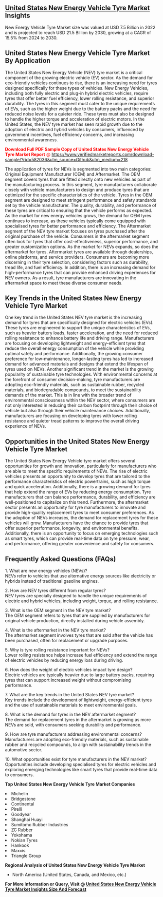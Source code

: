 <h2><a href="https://www.verifiedmarketreports.com/download-sample/?rid=582036&amp;utm_source=Github&amp;utm_medium=218" target="_blank">United States New Energy Vehicle Tyre Market</a> Insights</h2><p>New Energy Vehicle Tyre Market size was valued at USD 7.5 Billion in 2022 and is projected to reach USD 21.5 Billion by 2030, growing at a CAGR of 15.5% from 2024 to 2030.</p><p> <h2>United States New Energy Vehicle Tyre Market By Application</h2> <p>The United States New Energy Vehicle (NEV) tyre market is a critical component of the growing electric vehicle (EV) sector. As the demand for eco-friendly vehicles continues to rise, there is an increasing need for tyres designed specifically for these types of vehicles. New Energy Vehicles, including both fully electric and plug-in hybrid electric vehicles, require tyres that offer better fuel efficiency, lower rolling resistance, and superior durability. The tyres in this segment must cater to the unique requirements of EVs, such as the higher weight due to the battery packs and the need for reduced noise levels for a quieter ride. These tyres must also be designed to handle the higher torque and acceleration of electric motors. In the United States, the NEV tyre market has seen rapid growth due to the adoption of electric and hybrid vehicles by consumers, influenced by government incentives, fuel efficiency concerns, and increasing environmental awareness. <p><span class=""><span style="color: #ff0000;"><strong>Download Full PDF Sample Copy of United States New Energy Vehicle Tyre Market Report</strong> @ </span><a href="https://www.verifiedmarketreports.com/download-sample/?rid=582036&amp;utm_source=Github&amp;utm_medium=218" target="_blank">https://www.verifiedmarketreports.com/download-sample/?rid=582036&amp;utm_source=Github&amp;utm_medium=218</a></span></p> The application of tyres for NEVs is segmented into two main categories: Original Equipment Manufacturer (OEM) and Aftermarket. The OEM segment covers tyres that are fitted directly onto new vehicles as part of the manufacturing process. In this segment, tyre manufacturers collaborate closely with vehicle manufacturers to design and produce tyres that are optimized for the specific characteristics of the vehicle. Tyres in the OEM segment are designed to meet stringent performance and safety standards set by the vehicle manufacturer. The quality, durability, and performance of these tyres are critical to ensuring that the vehicle performs as expected. As the market for new energy vehicles grows, the demand for OEM tyres continues to increase, as these vehicles typically come equipped with specialised tyres for better performance and efficiency. The Aftermarket segment of the NEV tyre market focuses on tyres purchased after the original purchase of the vehicle. Consumers in the aftermarket segment often look for tyres that offer cost-effectiveness, superior performance, and greater customization options. As the market for NEVs expands, so does the aftermarket for tyres. Aftermarket tyres are available through dealerships, online platforms, and service providers. Consumers are becoming more discerning in their tyre selection, considering factors such as durability, tread life, and fuel efficiency. In addition, there is an increasing demand for high-performance tyres that can provide enhanced driving experiences for NEV owners. As a result, tyre manufacturers are innovating in the aftermarket space to meet these diverse consumer needs. <h2>Key Trends in the United States New Energy Vehicle Tyre Market</h2> <p>One key trend in the United States NEV tyre market is the increasing demand for tyres that are specifically designed for electric vehicles (EVs). These tyres are engineered to support the unique characteristics of EVs, such as heavier battery loads, faster acceleration, and the need for reduced rolling resistance to enhance battery life and driving range. Manufacturers are focusing on developing lightweight and energy-efficient tyres that reduce the overall energy consumption of the vehicle while providing optimal safety and performance. Additionally, the growing consumer preference for low-maintenance, longer-lasting tyres has led to increased demand for advanced materials and designs that extend the lifespan of tyres used on NEVs. Another significant trend in the market is the growing popularity of sustainable tyre technologies. With environmental concerns at the forefront of consumer decision-making, tyre manufacturers are adopting eco-friendly materials, such as sustainable rubber, recycled materials, and biodegradable compounds, to meet the sustainability demands of the market. This is in line with the broader trend of environmental consciousness within the NEV sector, where consumers are not only interested in reducing their carbon footprint through their choice of vehicle but also through their vehicle maintenance choices. Additionally, manufacturers are focusing on developing tyres with lower rolling resistance and quieter tread patterns to improve the overall driving experience of NEVs. <h2>Opportunities in the United States New Energy Vehicle Tyre Market</h2> <p>The United States New Energy Vehicle tyre market offers several opportunities for growth and innovation, particularly for manufacturers who are able to meet the specific requirements of NEVs. The rise of electric vehicles presents an opportunity to develop tyres that are tailored to the performance characteristics of electric powertrains, such as high torque and quick acceleration. Additionally, there is a growing demand for tyres that help extend the range of EVs by reducing energy consumption. Tyre manufacturers that can balance performance, durability, and efficiency are well-positioned to capitalize on this trend. Furthermore, the aftermarket sector presents an opportunity for tyre manufacturers to innovate and provide high-quality replacement tyres to meet consumer preferences. As the adoption of NEVs increases, the demand for replacement tyres for these vehicles will grow. Manufacturers have the chance to provide tyres that offer superior performance, longevity, and environmental benefits. Additionally, there is an opportunity to focus on emerging technologies such as smart tyres, which can provide real-time data on tyre pressure, wear, and performance, offering greater convenience and safety for consumers. <h2>Frequently Asked Questions (FAQs)</h2> <p>1. What are new energy vehicles (NEVs)?<br> NEVs refer to vehicles that use alternative energy sources like electricity or hybrids instead of traditional gasoline engines.</p> <p>2. How are NEV tyres different from regular tyres?<br> NEV tyres are specially designed to handle the unique requirements of electric and hybrid vehicles, including weight, torque, and rolling resistance.</p> <p>3. What is the OEM segment in the NEV tyre market?<br> The OEM segment refers to tyres that are supplied by manufacturers for original vehicle production, directly installed during vehicle assembly.</p> <p>4. What is the aftermarket in the NEV tyre market?<br> The aftermarket segment involves tyres that are sold after the vehicle has been purchased, often for replacement or upgrade purposes.</p> <p>5. Why is tyre rolling resistance important for NEVs?<br> Lower rolling resistance helps increase fuel efficiency and extend the range of electric vehicles by reducing energy loss during driving.</p> <p>6. How does the weight of electric vehicles impact tyre design?<br> Electric vehicles are typically heavier due to large battery packs, requiring tyres that can support increased weight without compromising performance.</p> <p>7. What are the key trends in the United States NEV tyre market?<br> Key trends include the development of lightweight, energy-efficient tyres and the use of sustainable materials to meet environmental goals.</p> <p>8. What is the demand for tyres in the NEV aftermarket segment?<br> The demand for replacement tyres in the aftermarket is growing as more NEVs are sold, with consumers seeking durability and performance.</p> <p>9. How are tyre manufacturers addressing environmental concerns?<br> Manufacturers are adopting eco-friendly materials, such as sustainable rubber and recycled compounds, to align with sustainability trends in the automotive sector.</p> <p>10. What opportunities exist for tyre manufacturers in the NEV market?<br> Opportunities include developing specialised tyres for electric vehicles and exploring emerging technologies like smart tyres that provide real-time data to consumers.</p> </p><p><strong>Top United States New Energy Vehicle Tyre Market Companies</strong></p><div data-test-id=""><p><li>Michelin</li><li> Bridgestone</li><li> Continental</li><li> Pirelli</li><li> Goodyear</li><li> Shanghai Huayi</li><li> Sumitomo Rubber Industries</li><li> ZC Rubber</li><li> Yokohama</li><li> Nokian Tyres</li><li> Hankook</li><li> Maxxis</li><li> Triangle Group</li></p><div><strong>Regional Analysis of&nbsp;United States New Energy Vehicle Tyre Market</strong></div><ul><li dir="ltr"><p dir="ltr">North America&nbsp;(United States, Canada, and Mexico, etc.)</p></li></ul><p><strong>For More Information or Query, Visit @&nbsp;</strong><strong><a href="https://www.verifiedmarketreports.com/product/new-energy-vehicle-tyre-market/?utm_source=Github&amp;utm_medium=218" target="_blank">United States New Energy Vehicle Tyre Market Insights Size And Forecast</a></strong></p></div>
